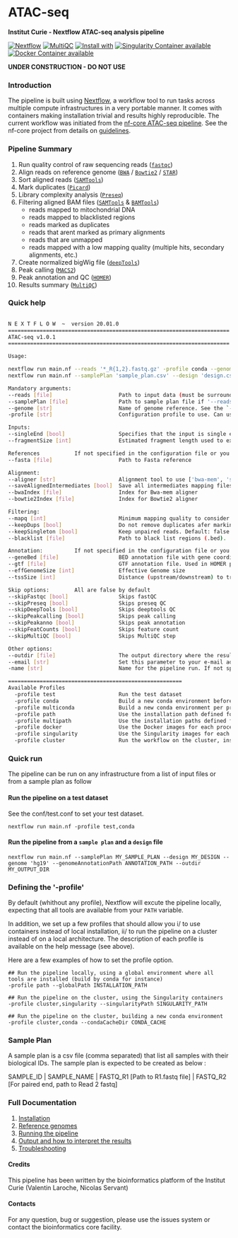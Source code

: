 # ATAC-seq

**Institut Curie - Nextflow ATAC-seq analysis pipeline**

[![Nextflow](https://img.shields.io/badge/nextflow-%E2%89%A50.32.0-brightgreen.svg)](https://www.nextflow.io/)
[![MultiQC](https://img.shields.io/badge/MultiQC-1.8-blue.svg)](https://multiqc.info/)
[![Install with](https://anaconda.org/anaconda/conda-build/badges/installer/conda.svg)](https://conda.anaconda.org/anaconda)
[![Singularity Container available](https://img.shields.io/badge/singularity-available-7E4C74.svg)](https://singularity.lbl.gov/)
[![Docker Container available](https://img.shields.io/badge/docker-available-003399.svg)](https://www.docker.com/)


**UNDER CONSTRUCTION - DO NOT USE**

### Introduction

The pipeline is built using [Nextflow](https://www.nextflow.io), a workflow tool to run tasks across multiple compute infrastructures in a very portable manner. 
It comes with containers making installation trivial and results highly reproducible.
The current workflow was initiated from the [nf-core ATAC-seq pipeline](https://github.com/nf-core/chipseq). See the nf-core project from details on [guidelines](https://nf-co.re/).

### Pipeline Summary

1. Run quality control of raw sequencing reads ([`fastqc`](https://www.bioinformatics.babraham.ac.uk/projects/fastqc/))
2. Align reads on reference genome ([`BWA`](http://bio-bwa.sourceforge.net/) / [`Bowtie2`](http://bowtie-bio.sourceforge.net/bowtie2/index.shtml) / [`STAR`](https://github.com/alexdobin/STAR))
3. Sort aligned reads ([`SAMTools`](http://www.htslib.org/))
4. Mark duplicates ([`Picard`](https://broadinstitute.github.io/picard/))
5. Library complexity analysis ([`Preseq`](http://smithlabresearch.org/software/preseq/))
6. Filtering aligned BAM files ([`SAMTools`](http://www.htslib.org/) & [`BAMTools`](https://github.com/pezmaster31/bamtools))
   - reads mapped to mitochondrial DNA
   - reads mapped to blacklisted regions
   - reads marked as duplicates
   - reads that arent marked as primary alignments
   - reads that are unmapped
   - reads mapped with a low mapping quality (multiple hits, secondary alignments, etc.)
7. Create normalized bigWig file ([`deepTools`](https://deeptools.readthedocs.io/en/develop/index.html))
8. Peak calling ([`MACS2`](https://github.com/taoliu/MACS))
9. Peak annotation and QC ([`HOMER`](http://homer.ucsd.edu/homer/ngs/annotation.html))
10. Results summary ([`MultiQC`](https://multiqc.info/))

### Quick help

```bash

N E X T F L O W  ~  version 20.01.0
======================================================================
ATAC-seq v1.0.1
======================================================================

Usage:

nextflow run main.nf --reads '*_R{1,2}.fastq.gz' -profile conda --genomeAnnotationPath '/data/annotations/pipelines' --genome 'hg19'
nextflow run main.nf --samplePlan 'sample_plan.csv' --design 'design.csv' -profile conda --genomeAnnotationPath '/data/annotations/pipelines' --genome 'hg19'

Mandatory arguments:
--reads [file]                     Path to input data (must be surrounded with quotes)
--samplePlan [file]                Path to sample plan file if '--reads' is not specified
--genome [str]                     Name of genome reference. See the `--genomeAnnotationPath` to defined the annotations path
-profile [str]                     Configuration profile to use. Can use multiple (comma separated)

Inputs:
--singleEnd [bool]                 Specifies that the input is single end reads
--fragmentSize [int]               Estimated fragment length used to extend single-end reads. Default: 200

References           If not specified in the configuration file or you wish to overwrite any of the references given by the --genome field
--fasta [file]                     Path to Fasta reference

Alignment:
--aligner [str]                    Alignment tool to use ['bwa-mem', 'star', 'bowtie2']. Default: 'bwa-mem'
--saveAlignedIntermediates [bool]  Save all intermediates mapping files. Default: false  
--bwaIndex [file]                  Index for Bwa-mem aligner
--bowtie2Index [file]              Index for Bowtie2 aligner

Filtering:
--mapq [int]                       Minimum mapping quality to consider. Default: false
--keepDups [bool]                  Do not remove duplicates afer marking. Default: false
--keepSingleton [bool]             Keep unpaired reads. Default: false
--blacklist [file]                 Path to black list regions (.bed).

Annotation:          If not specified in the configuration file or you wish to overwrite any of the references given by the --genome field
--geneBed [file]                   BED annotation file with gene coordinate.
--gtf [file]                       GTF annotation file. Used in HOMER peak annotation
--effGenomeSize [int]              Effective Genome size
--tssSize [int]                    Distance (upstream/downstream) to transcription start point to consider. Default: 2000

Skip options:        All are false by default
--skipFastqc [bool]                Skips fastQC
--skipPreseq [bool]                Skips preseq QC
--skipDeepTools [bool]             Skips deeptools QC
--skipPeakcalling [bool]           Skips peak calling
--skipPeakanno [bool]              Skips peak annotation
--skipFeatCounts [bool]            Skips feature count
--skipMultiQC [bool]               Skips MultiQC step

Other options:
--outdir [file]                    The output directory where the results will be saved
--email [str]                      Set this parameter to your e-mail address to get a summary e-mail with details of the run sent to you when the workflow exits
-name [str]                        Name for the pipeline run. If not specified, Nextflow will automatically generate a random mnemonic.

=======================================================
Available Profiles
  -profile test                    Run the test dataset
  -profile conda                   Build a new conda environment before running the pipeline. Use `--condaCacheDir` to define the conda cache path
  -profile multiconda              Build a new conda environment per process before running the pipeline. Use `--condaCacheDir` to define the conda cache path
  -profile path                    Use the installation path defined for all tools. Use `--globalPath` to define the insallation path
  -profile multipath               Use the installation paths defined for each tool. Use `--globalPath` to define the insallation path
  -profile docker                  Use the Docker images for each process
  -profile singularity             Use the Singularity images for each process. Use `--singularityPath` to define the insallation path
  -profile cluster                 Run the workflow on the cluster, instead of locally

```

### Quick run

The pipeline can be run on any infrastructure from a list of input files or from a sample plan as follow

#### Run the pipeline on a test dataset
See the conf/test.conf to set your test dataset.

```
nextflow run main.nf -profile test,conda

```

#### Run the pipeline from a `sample plan` and a `design` file
```
nextflow run main.nf --samplePlan MY_SAMPLE_PLAN --design MY_DESIGN --genome 'hg19' --genomeAnnotationPath ANNOTATION_PATH --outdir MY_OUTPUT_DIR

```

### Defining the '-profile'

By default (whithout any profile), Nextflow will excute the pipeline locally, expecting that all tools are available from your `PATH` variable.

In addition, we set up a few profiles that should allow you i/ to use containers instead of local installation, ii/ to run the pipeline on a cluster instead of on a local architecture.
The description of each profile is available on the help message (see above).

Here are a few examples of how to set the profile option.

```
## Run the pipeline locally, using a global environment where all tools are installed (build by conda for instance)
-profile path --globalPath INSTALLATION_PATH

## Run the pipeline on the cluster, using the Singularity containers
-profile cluster,singularity --singularityPath SINGULARITY_PATH

## Run the pipeline on the cluster, building a new conda environment
-profile cluster,conda --condaCacheDir CONDA_CACHE

```

### Sample Plan

A sample plan is a csv file (comma separated) that list all samples with their biological IDs.
The sample plan is expected to be created as below :

SAMPLE_ID | SAMPLE_NAME | FASTQ_R1 [Path to R1.fastq file] | FASTQ_R2 [For paired end, path to Read 2 fastq]

### Full Documentation

1. [Installation](docs/installation.md)
2. [Reference genomes](docs/reference_genomes.md)
3. [Running the pipeline](docs/usage.md)
4. [Output and how to interpret the results](docs/output.md)
5. [Troubleshooting](docs/troubleshooting.md)

#### Credits

This pipeline has been written by the bioinformatics platform of the Institut Curie (Valentin Laroche, Nicolas Servant)

#### Contacts

For any question, bug or suggestion, please use the issues system or contact the bioinformatics core facility.

